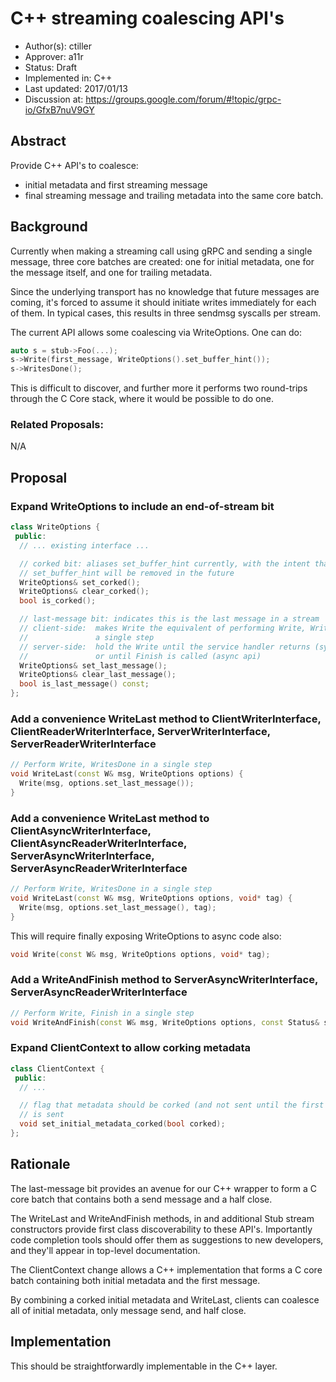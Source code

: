 # C++ streaming coalescing API's

* Author(s): ctiller
* Approver: a11r
* Status: Draft
* Implemented in: C++
* Last updated: 2017/01/13
* Discussion at: https://groups.google.com/forum/#!topic/grpc-io/GfxB7nuV9GY

## Abstract

Provide C++ API's to coalesce:
- initial metadata and first streaming message
- final streaming message and trailing metadata
into the same core batch.

## Background

Currently when making a streaming call using gRPC and sending a single message,
three core batches are created: one for initial metadata, one for the message
itself, and one for trailing metadata.

Since the underlying transport has no knowledge that future messages are coming,
it's forced to assume it should initiate writes immediately for each of them.
In typical cases, this results in three sendmsg syscalls per stream.

The current API allows some coalescing via WriteOptions. One can do:
```c++
auto s = stub->Foo(...);
s->Write(first_message, WriteOptions().set_buffer_hint());
s->WritesDone();
```
This is difficult to discover, and further more it performs two round-trips
through the C Core stack, where it would be possible to do one.

### Related Proposals:
N/A

## Proposal

### Expand WriteOptions to include an end-of-stream bit
```c++
class WriteOptions {
 public:
  // ... existing interface ...

  // corked bit: aliases set_buffer_hint currently, with the intent that
  // set_buffer_hint will be removed in the future
  WriteOptions& set_corked();
  WriteOptions& clear_corked();
  bool is_corked();

  // last-message bit: indicates this is the last message in a stream
  // client-side:  makes Write the equivalent of performing Write, WritesDone in
  //               a single step
  // server-side:  hold the Write until the service handler returns (sync api)
  //               or until Finish is called (async api)
  WriteOptions& set_last_message();
  WriteOptions& clear_last_message();
  bool is_last_message() const;
};
```

### Add a convenience WriteLast method to ClientWriterInterface, ClientReaderWriterInterface, ServerWriterInterface, ServerReaderWriterInterface
```c++
// Perform Write, WritesDone in a single step
void WriteLast(const W& msg, WriteOptions options) {
  Write(msg, options.set_last_message());
}
```

### Add a convenience WriteLast method to ClientAsyncWriterInterface, ClientAsyncReaderWriterInterface, ServerAsyncWriterInterface, ServerAsyncReaderWriterInterface
```c++
// Perform Write, WritesDone in a single step
void WriteLast(const W& msg, WriteOptions options, void* tag) {
  Write(msg, options.set_last_message(), tag);
}
```

This will require finally exposing WriteOptions to async code also:
```c++
void Write(const W& msg, WriteOptions options, void* tag);
```

### Add a WriteAndFinish method to ServerAsyncWriterInterface, ServerAsyncReaderWriterInterface
```c++
// Perform Write, Finish in a single step
void WriteAndFinish(const W& msg, WriteOptions options, const Status& status void* tag);
```

### Expand ClientContext to allow corking metadata
```c++
class ClientContext {
 public:
  // ...

  // flag that metadata should be corked (and not sent until the first message
  // is sent
  void set_initial_metadata_corked(bool corked);
};
```

## Rationale

The last-message bit provides an avenue for our C++ wrapper to form a C core
batch that contains both a send message and a half close.

The WriteLast and WriteAndFinish methods, in and additional Stub stream
constructors provide first class discoverability to these API's. Importantly
code completion tools should offer them as suggestions to new developers, and
they'll appear in top-level documentation.

The ClientContext change allows a C++ implementation that forms a C core batch
containing both initial metadata and the first message.

By combining a corked initial metadata and WriteLast, clients can coalesce all
of initial metadata, only message send, and half close.

## Implementation

This should be straightforwardly implementable in the C++ layer.
